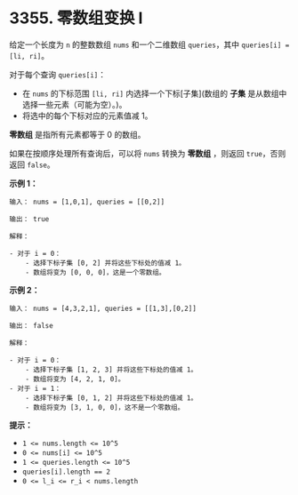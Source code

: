 # 3355. 零数组变换 I

给定一个长度为 `n` 的整数数组 `nums` 和一个二维数组 `queries`，其中 `queries[i] = [li, ri]`。

对于每个查询 `queries[i]`：

- 在 `nums` 的下标范围 `[li, ri]` 内选择一个下标[子集](数组的 **子集** 是从数组中选择一些元素（可能为空）。)。
- 将选中的每个下标对应的元素值减 1。

**零数组** 是指所有元素都等于 0 的数组。

如果在按顺序处理所有查询后，可以将 `nums` 转换为 **零数组** ，则返回 `true`，否则返回 `false`。

**示例 1：**

```()
输入： nums = [1,0,1], queries = [[0,2]]

输出： true

解释：

- 对于 i = 0：
    - 选择下标子集 [0, 2] 并将这些下标处的值减 1。
    - 数组将变为 [0, 0, 0]，这是一个零数组。
```

**示例 2：**

```()
输入： nums = [4,3,2,1], queries = [[1,3],[0,2]]

输出： false

解释：

- 对于 i = 0： 
    - 选择下标子集 [1, 2, 3] 并将这些下标处的值减 1。
    - 数组将变为 [4, 2, 1, 0]。
- 对于 i = 1：
    - 选择下标子集 [0, 1, 2] 并将这些下标处的值减 1。
    - 数组将变为 [3, 1, 0, 0]，这不是一个零数组。
```

**提示：**

- `1 <= nums.length <= 10^5`
- `0 <= nums[i] <= 10^5`
- `1 <= queries.length <= 10^5`
- `queries[i].length == 2`
- `0 <= l_i <= r_i < nums.length`
